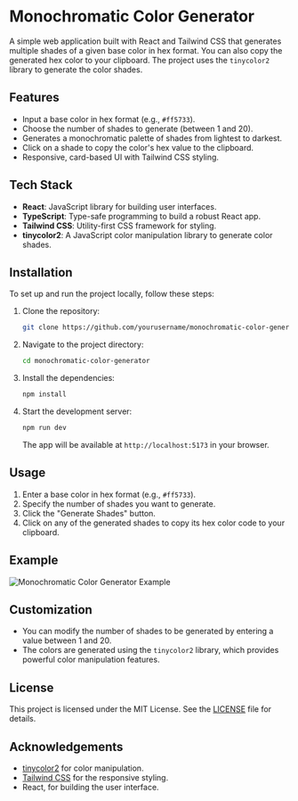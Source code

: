 # Monochromatic Color Generator

A simple web application built with React and Tailwind CSS that generates multiple shades of a given base color in hex format. You can also copy the generated hex color to your clipboard. The project uses the `tinycolor2` library to generate the color shades.

## Features

- Input a base color in hex format (e.g., `#ff5733`).
- Choose the number of shades to generate (between 1 and 20).
- Generates a monochromatic palette of shades from lightest to darkest.
- Click on a shade to copy the color's hex value to the clipboard.
- Responsive, card-based UI with Tailwind CSS styling.

## Tech Stack

- **React**: JavaScript library for building user interfaces.
- **TypeScript**: Type-safe programming to build a robust React app.
- **Tailwind CSS**: Utility-first CSS framework for styling.
- **tinycolor2**: A JavaScript color manipulation library to generate color shades.

## Installation

To set up and run the project locally, follow these steps:

1. Clone the repository:

   ```bash
   git clone https://github.com/yourusername/monochromatic-color-generator.git
   ```

2. Navigate to the project directory:

   ```bash
   cd monochromatic-color-generator
   ```

3. Install the dependencies:

   ```bash
   npm install
   ```

4. Start the development server:

   ```bash
   npm run dev
   ```

   The app will be available at `http://localhost:5173` in your browser.

## Usage

1. Enter a base color in hex format (e.g., `#ff5733`).
2. Specify the number of shades you want to generate.
3. Click the "Generate Shades" button.
4. Click on any of the generated shades to copy its hex color code to your clipboard.

## Example

<img src="example-screenshot.png" alt="Monochromatic Color Generator Example" />

## Customization

- You can modify the number of shades to be generated by entering a value between 1 and 20.
- The colors are generated using the `tinycolor2` library, which provides powerful color manipulation features.

## License

This project is licensed under the MIT License. See the [LICENSE](LICENSE) file for details.

## Acknowledgements

- [tinycolor2](https://github.com/bgrins/TinyColor) for color manipulation.
- [Tailwind CSS](https://tailwindcss.com) for the responsive styling.
- React, for building the user interface.
